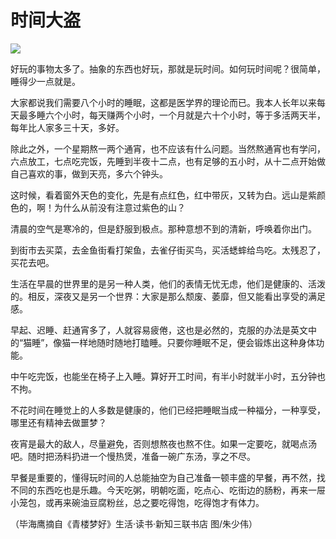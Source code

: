 # 时间大盗

![](http://www.yilinzazhi.com/images/yili/yili201313/yili20131367-1-l.jpg)

好玩的事物太多了。抽象的东西也好玩，那就是玩时间。如何玩时间呢？很简单，睡得少一点就是。 

大家都说我们需要八个小时的睡眠，这都是医学界的理论而已。我本人长年以来每天最多睡六个小时，每天赚两个小时，一个月就是六十个小时，等于多活两天半，每年比人家多三十天，多好。 

除此之外，一个星期熬一两个通宵，也不应该有什么问题。当然熬通宵也有学问，六点放工，七点吃完饭，先睡到半夜十二点，也有足够的五小时，从十二点开始做自己喜欢的事，做到天亮，多六个钟头。 

这时候，看着窗外天色的变化，先是有点红色，红中带灰，又转为白。远山是紫颜色的，啊！为什么从前没有注意过紫色的山？ 

清晨的空气是寒冷的，但是舒服到极点。那种意想不到的清新，呼唤着你出门。 

到街市去买菜，去金鱼街看打架鱼，去雀仔街买鸟，买活蟋蟀给鸟吃。太残忍了，买花去吧。 

生活在早晨的世界里的是另一种人类，他们的表情无忧无虑，他们是健康的、活泼的。相反，深夜又是另一个世界：大家是那么颓废、萎靡，但又能看出享受的满足感。 

早起、迟睡、赶通宵多了，人就容易疲倦，这也是必然的，克服的办法是英文中的“猫睡”，像猫一样地随时随地打瞌睡。只要你睡眠不足，便会锻炼出这种身体功能。 

中午吃完饭，也能坐在椅子上入睡。算好开工时间，有半小时就半小时，五分钟也不拘。 

不花时间在睡觉上的人多数是健康的，他们已经把睡眠当成一种福分，一种享受，哪里还有精神去做噩梦？ 

夜宵是最大的敌人，尽量避免，否则想熬夜也熬不住。如果一定要吃，就喝点汤吧。随时把汤料扔进一个慢热煲，准备一碗广东汤，享之不尽。 

早餐是重要的，懂得玩时间的人总能抽空为自己准备一顿丰盛的早餐，再不然，找不同的东西吃也是乐趣。今天吃粥，明朝吃面，吃点心、吃街边的肠粉，再来一屉小笼包，或再来碗油豆腐粉丝，总之要吃得饱，吃得饱才有体力。 

（毕海鹰摘自《青楼梦好》生活·读书·新知三联书店 图/朱少伟）